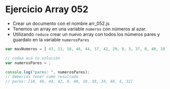 # Ejercicio Array 052

* Crear un documento con el nombre arr_052.js
* Tenemos un array en una variable `numeros` con números al azar.
* Utilizando `reduce` crear un nuevo array con todos los números pares y guardalo en la variable `numerosPares`

```js
var masNumeros = [ 43, 11, 18, 46, 44, 37, 42, 29, 9, 3, 37, 0, 40, 10, 38, 34, 25, 40, 4, 32 ];

// codea acá tu solución
var numerosPares = ;

console.log("pares: ", numerosPares);
// deberias tener como resultado
// pares: [18, 46, 44, 42, 0, 40, 10, 38, 34, 40, 4, 32]
```